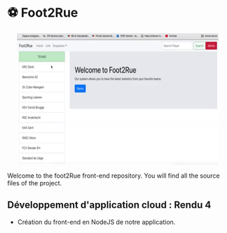 # :soccer: Foot2Rue

<p align="center">
  <img width="460" height="300" src="https://github.com/youssefbenhammed/foot2rue/blob/master/foot2rue.gif">
</p>




Welcome to the foot2Rue front-end repository. You will find all the source files of the project.


## Développement d'application cloud : Rendu 4 

- Création du front-end en NodeJS de notre application.


